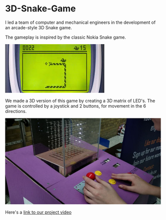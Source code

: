 # 3D-Snake-Game

[image1]: ./Images/Nokia.jpg "Nokia Snake"
[image2]: ./Images/Snake.JPG "3D Snake Game"

I led a team of computer and mechanical engineers in the development of an arcade-style 3D Snake game. 

The gameplay is inspired by the classic Nokia Snake game.

![alt text][image1]

We made a 3D version of this game by creating a 3D matrix of LED's. The game is controlled by a joystick and 2 buttons, for movement in the 6 directions.

![alt text][image2]

Here's a [link to our project video](./Images/3DSnake.mp4)

